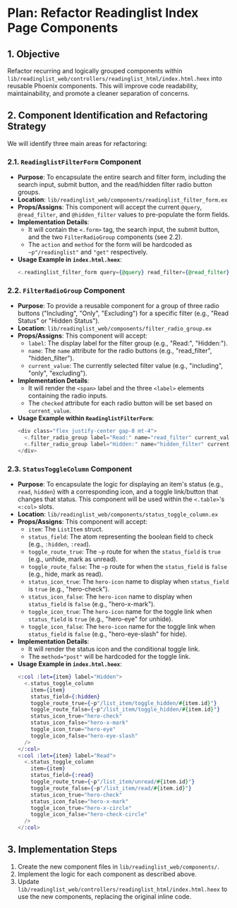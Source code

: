 # Plan: Refactor Readinglist Index Page Components

## 1. Objective

Refactor recurring and logically grouped components within `lib/readinglist_web/controllers/readinglist_html/index.html.heex` into reusable Phoenix components. This will improve code readability, maintainability, and promote a cleaner separation of concerns.

## 2. Component Identification and Refactoring Strategy

We will identify three main areas for refactoring:

### 2.1. `ReadinglistFilterForm` Component

-   **Purpose**: To encapsulate the entire search and filter form, including the search input, submit button, and the read/hidden filter radio button groups.
-   **Location**: `lib/readinglist_web/components/readinglist_filter_form.ex`
-   **Props/Assigns**: This component will accept the current `@query`, `@read_filter`, and `@hidden_filter` values to pre-populate the form fields.
-   **Implementation Details**:
    -   It will contain the `<.form>` tag, the search input, the submit button, and the two `FilterRadioGroup` components (see 2.2).
    -   The `action` and `method` for the form will be hardcoded as `~p"/readinglist"` and `"get"` respectively.
-   **Usage Example in `index.html.heex`**:
    ```heex
    <.readinglist_filter_form query={@query} read_filter={@read_filter} hidden_filter={@hidden_filter} />
    ```

### 2.2. `FilterRadioGroup` Component

-   **Purpose**: To provide a reusable component for a group of three radio buttons ("Including", "Only", "Excluding") for a specific filter (e.g., "Read Status" or "Hidden Status").
-   **Location**: `lib/readinglist_web/components/filter_radio_group.ex`
-   **Props/Assigns**: This component will accept:
    -   `label`: The display label for the filter group (e.g., "Read:", "Hidden:").
    -   `name`: The `name` attribute for the radio buttons (e.g., "read_filter", "hidden_filter").
    -   `current_value`: The currently selected filter value (e.g., "including", "only", "excluding").
-   **Implementation Details**:
    -   It will render the `<span>` label and the three `<label>` elements containing the radio inputs.
    -   The `checked` attribute for each radio button will be set based on `current_value`.
-   **Usage Example within `ReadinglistFilterForm`**:
    ```heex
    <div class="flex justify-center gap-8 mt-4">
      <.filter_radio_group label="Read:" name="read_filter" current_value={@read_filter} />
      <.filter_radio_group label="Hidden:" name="hidden_filter" current_value={@hidden_filter} />
    </div>
    ```

### 2.3. `StatusToggleColumn` Component

-   **Purpose**: To encapsulate the logic for displaying an item's status (e.g., `read`, `hidden`) with a corresponding icon, and a toggle link/button that changes that status. This component will be used within the `<.table>`'s `<:col>` slots.
-   **Location**: `lib/readinglist_web/components/status_toggle_column.ex`
-   **Props/Assigns**: This component will accept:
    -   `item`: The `ListItem` struct.
    -   `status_field`: The atom representing the boolean field to check (e.g., `:hidden`, `:read`).
    -   `toggle_route_true`: The `~p` route for when the `status_field` is `true` (e.g., unhide, mark as unread).
    -   `toggle_route_false`: The `~p` route for when the `status_field` is `false` (e.g., hide, mark as read).
    -   `status_icon_true`: The `hero-icon` name to display when `status_field` is `true` (e.g., "hero-check").
    -   `status_icon_false`: The `hero-icon` name to display when `status_field` is `false` (e.g., "hero-x-mark").
    -   `toggle_icon_true`: The `hero-icon` name for the toggle link when `status_field` is `true` (e.g., "hero-eye" for unhide).
    -   `toggle_icon_false`: The `hero-icon` name for the toggle link when `status_field` is `false` (e.g., "hero-eye-slash" for hide).
-   **Implementation Details**:
    -   It will render the status icon and the conditional toggle link.
    -   The `method="post"` will be hardcoded for the toggle link.
-   **Usage Example in `index.html.heex`**:
    ```heex
    <:col :let={item} label="Hidden">
      <.status_toggle_column
        item={item}
        status_field={:hidden}
        toggle_route_true={~p"/list_item/toggle_hidden/#{item.id}"}
        toggle_route_false={~p"/list_item/toggle_hidden/#{item.id}"}
        status_icon_true="hero-check"
        status_icon_false="hero-x-mark"
        toggle_icon_true="hero-eye"
        toggle_icon_false="hero-eye-slash"
      />
    </:col>
    <:col :let={item} label="Read">
      <.status_toggle_column
        item={item}
        status_field={:read}
        toggle_route_true={~p"/list_item/unread/#{item.id}"}
        toggle_route_false={~p"/list_item/read/#{item.id}"}
        status_icon_true="hero-check"
        status_icon_false="hero-x-mark"
        toggle_icon_true="hero-x-circle"
        toggle_icon_false="hero-check-circle"
      />
    </:col>
    ```

## 3. Implementation Steps

1.  Create the new component files in `lib/readinglist_web/components/`.
2.  Implement the logic for each component as described above.
3.  Update `lib/readinglist_web/controllers/readinglist_html/index.html.heex` to use the new components, replacing the original inline code.
